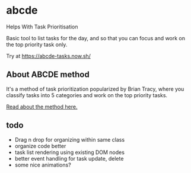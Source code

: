 # abcde
Helps With Task Prioritisation

Basic tool to list tasks for the day, and so that you can focus and work on the top priority task only.

Try at https://abcde-tasks.now.sh/

## About ABCDE method

It's a method of task prioritization popularized by Brian Tracy,
where you classify tasks into 5 categories and work on the top priority tasks.

[Read about the method here.](https://www.briantracy.com/blog/personal-success/the-abcde-method-for-setting-priorities/)


## todo

* Drag n drop for organizing within same class
* organize code better
* task list rendering using existing DOM nodes
* better event handling for task update, delete
* some nice animations?
